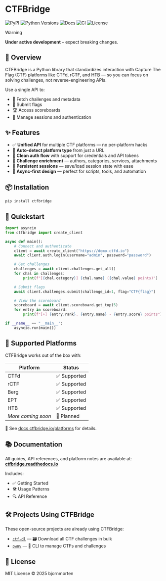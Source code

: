 # CTFBridge

[![PyPI](https://img.shields.io/pypi/v/ctfbridge)](https://pypi.org/project/ctfbridge/)
[![Python Versions](https://img.shields.io/pypi/pyversions/ctfbridge)](https://pypi.org/project/ctfbridge/)
[![Docs](https://img.shields.io/badge/docs-readthedocs-blue.svg)](https://ctfbridge.readthedocs.io)
[![CI](https://github.com/bjornmorten/ctfbridge/actions/workflows/test.yml/badge.svg)](https://github.com/bjornmorten/ctfbridge/actions/workflows/test.yml)
![License](https://img.shields.io/github/license/bjornmorten/ctfbridge)

> [!WARNING]
> **Under active development** – expect breaking changes.

## 🧠 Overview

CTFBridge is a Python library that standardizes interaction with Capture The Flag (CTF) platforms like CTFd, rCTF, and HTB — so you can focus on solving challenges, not reverse-engineering APIs.

Use a single API to:
- 🧩 Fetch challenges and metadata
- 🚩 Submit flags
- 🏆 Access scoreboards
- 🔐 Manage sessions and authentication

## ✨ Features

- ✅ **Unified API** for multiple CTF platforms — no per-platform hacks
- 🧠 **Auto-detect platform type** from just a URL
- 🔐 **Clean auth flow** with support for credentials and API tokens
- 🧩 **Challenge enrichment** — authors, categories, services, attachments
- 🔄 **Persistent sessions** — save/load session state with ease
- 🤖 **Async-first design** — perfect for scripts, tools, and automation

## 📦 Installation

```bash
pip install ctfbridge
```

## 🚀 Quickstart

```python
import asyncio
from ctfbridge import create_client

async def main():
    # Connect and authenticate
    client = await create_client("https://demo.ctfd.io")
    await client.auth.login(username="admin", password="password")

    # Get challenges
    challenges = await client.challenges.get_all()
    for chal in challenges:
        print(f"[{chal.category}] {chal.name} ({chal.value} points)")

    # Submit flags
    await client.challenges.submit(challenge_id=1, flag="CTF{flag}")

    # View the scoreboard
    scoreboard = await client.scoreboard.get_top(5)
    for entry in scoreboard:
        print(f"[+] {entry.rank}. {entry.name} - {entry.score} points")

if __name__ == "__main__":
    asyncio.run(main())
```

## 🧩 Supported Platforms

CTFBridge works out of the box with:

| Platform             | Status            |
| -------------------- | ----------------- |
| CTFd                 | ✅ Supported      |
| rCTF                 | ✅ Supported      |
| Berg                 | ✅ Supported      |
| EPT                  | ✅ Supported      |
| HTB                  | ✅ Supported      |
| _More coming soon_   | 🚧 Planned        |

📖 See [docs.ctfbridge.io/platforms](https://ctfbridge.readthedocs.io/en/latest/platforms/) for details.

## 📚 Documentation

All guides, API references, and platform notes are available at: **[ctfbridge.readthedocs.io](https://ctfbridge.readthedocs.io/)**

Includes:

- ✅ Getting Started
- 🛠 Usage Patterns
- 🔍 API Reference

## 🛠️ Projects Using CTFBridge

These open-source projects are already using CTFBridge:

- [`ctf-dl`](https://github.com/bjornmorten/ctf-dl) — 🗃️ Download all CTF challenges in bulk
- [`pwnv`](https://github.com/CarixoHD/pwnv) — 🧠 CLI to manage CTFs and challenges

## 📄 License

MIT License © 2025 bjornmorten
